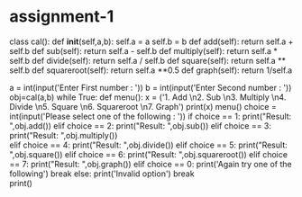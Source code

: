 # assignment-1
class cal():
    def __init__(self,a,b):
        self.a = a
        self.b = b
    def add(self):
        return self.a + self.b
    def sub(self):
        return self.a - self.b
    def multiply(self):
        return self.a * self.b
    def divide(self):
        return self.a / self.b
    def square(self):
        return self.a ** self.b
    def squareroot(self):
        return self.a **0.5
    def graph(self):
        return 1/self.a 
    

a = int(input('Enter First number : '))
b = int(input('Enter Second number : '))        
obj=cal(a,b)
while True:
    def menu():
        x = ('1. Add \n2. Sub \n3. Multiply \n4. Divide \n5. Square \n6. Squareroot \n7. Graph') 
        print(x)
    menu()
    choice = int(input('Please select one of the following : ')) 
    if choice == 1:
        print("Result: ",obj.add())
    elif choice == 2:
        print("Result: ",obj.sub())
    elif choice == 3:
        print("Result: ",obj.multiply())    
    elif choice == 4:
        print("Result: ",obj.divide())
    elif choice == 5:
        print("Result: ",obj.square())
    elif choice == 6:
        print("Result: ",obj.squareroot())
    elif choice == 7:
        print("Result: ",obj.graph())
    elif choice == 0:
        print('Again try one of the following')
        break
    else:
        print('Invalid option') 
        break       
print()
